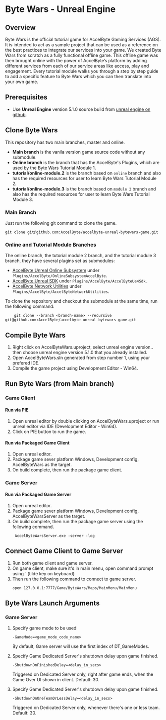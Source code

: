 # Byte Wars - Unreal Engine

## Overview

Byte Wars is the official tutorial game for AccelByte Gaming Services (AGS). It is intended to act as a sample project that can be used as a reference on the best practices to integrate our services into your game. We created Byte Wars from scratch as a fully functional offline game. This offline game was then brought online with the power of AccelByte’s platform by adding different services from each of our service areas like access, play and engagement. Every tutorial module walks you through a step by step guide to add a specific feature to Byte Wars which you can then translate into your own game.

## Prerequisites

* Use **Unreal Engine** version 5.1.0 source build from [unreal engine on github](https://www.unrealengine.com/en-US/ue-on-github).


## Clone Byte Wars

This repository has two main branches, master and online.
* **Main branch** is the vanila version game source code without any submodule.
* **Online branch** is the branch that has the AccelByte's Plugins, which are used by the Byte Wars Tutorial Module 1.
* **tutorial/online-module.2** is the branch based on `online` branch and also has the required resources for user to learn Byte Wars Tutorial Module 2.
* **tutorial/online-module.3** is the branch based on `module 2` branch and also has the required resources for user to learn Byte Wars Tutorial Module 3.

### Main Branch

Just run the following git command to clone the game.
```batch
git clone git@github.com:AccelByte/accelbyte-unreal-bytewars-game.git
```
### Online and Tutorial Module Branches

The online branch, the tutorial module 2 branch, and the tutorial module 3 branch, they have several plugins set as submodules:
* [AccelByte Unreal Online Subsystem](https://github.com/AccelByte/accelbyte-unreal-oss) under `Plugins/AccelByte/OnlineSubsystemAccelByte`.
* [AccelByte Unreal SDK](https://github.com/AccelByte/accelbyte-unreal-sdk-plugin) under `Plugins/AccelByte/AccelByteUe4Sdk`.
* [AccelByte Network Utilities](https://github.com/AccelByte/accelbyte-unreal-network-utilities) under `Plugins/AccelByte/AccelByteNetworkUtilities`.

To clone the repository and checkout the submodule at the same time, run the following command:

```batch
    git clone --branch <branch-name> --recursive git@github.com:AccelByte/accelbyte-unreal-bytewars-game.git
```

## Compile Byte Wars

1. Right click on AccelByteWars.uproject, select unreal engine version..  then choose unreal engine version 5.1.0 that you already installed.
2. Open AccelByteWars.sln generated from step number 1, using your prefered IDE.
3. Compile the game project using Development Editor - Win64.

## Run Byte Wars (from Main branch)

### Game Client

#### Run via PIE

1. Open unreal editor by double clicking on AccelByteWars.uproject or run unreal editor via IDE (Development Editor - Win64).
2. Click on PIE button to run the game.

#### Run via Packaged Game Client

1. Open unreal editor.
2. Package game sever platform Windows, Development config, AccelByteWars as the target.
3. On build complete, then run the package game client.


### Game Server

#### Run via Packaged Game Server

1. Open unreal editor.
2. Package game sever platform Windows, Development config, AccelByteWarsServer as the target.
3. On build complete, then run the package game server using the following command.
   ```batch
    AccelByteWarsServer.exe -server -log
   ```
## Connect Game Client to Game Server

1. Run both game client and game server.
2. On game client, make sure it's in main menu, open command prompt using ` (tilde key on keyboard)
3. Then run the following command to connect to game server.
   ```batch
   open 127.0.0.1:7777/Game/ByteWars/Maps/MainMenu/MainMenu
   ``` 

## Byte Wars Launch Arguments

### Game Server

1. Specify game mode to be used
   ```batch
   -GameMode=<game_mode_code_name>
   ```
   By default, Game server will use the first index of DT_GameModes.

2. Specify Game Dedicated Server's shutdown delay upon game finished.
   ```batch
   -ShutdownOnFinishedDelay=<delay_in_secs>
   ```
   Triggered on Dedicated Server only, right after game ends, when the Game Over UI shown in client.
   Default: 30.

3. Specify Game Dedicated Server's shutdown delay upon game finished.
   ```batch
   -ShutdownOnOneTeamOrLessDelay=<delay_in_secs>
   ```
   Triggered on Dedicated Server only, whenever there's one or less team.
   Default: 30.
